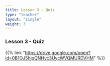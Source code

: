 ```yaml
---
title: Lesson 3 - Quiz
type: "teacher" 
layout: "single"
weight: 3
---
```


### Lesson 3 - Quiz

{{% link "https://drive.google.com/open?id=0B1OJ5hjpQNHvc3UycWVQMURDVHM" %}}
